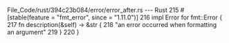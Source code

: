 File_Code/rust/394c23b084/error/error_after.rs --- Rust
                                                                                                                                                           215 #[stable(feature = "fmt_error", since = "1.11.0")]
                                                                                                                                                           216 impl Error for fmt::Error {
                                                                                                                                                           217     fn description(&self) -> &str {
                                                                                                                                                           218         "an error occurred when formatting an argument"
                                                                                                                                                           219     }
                                                                                                                                                           220 }

